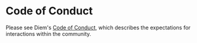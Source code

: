 # Code of Conduct

Please see Diem's [Code of Conduct](https://developers.diem.com/docs/policies/code-of-conduct/), which describes the expectations for interactions within the community.
